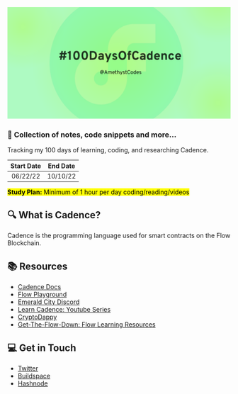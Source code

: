 ![#100DaysOfCadence by @AmethystCodes Twitter](/images/githubpreview.png)

### 📝 **Collection of notes, code snippets and more...**

Tracking my 100 days of learning, coding, and researching Cadence.

| Start Date | End Date |
| :--------: | :------: |
| 06/22/22   | 10/10/22       |

<mark>**Study Plan:** Minimum of 1 hour per day coding/reading/videos</mark>

## 🔍 What is Cadence?

Cadence is the programming language used for smart contracts on the Flow Blockchain.

## 📚 Resources 
  * [Cadence Docs](https://docs.onflow.org/cadence/language/)
  * [Flow Playground](https://play.onflow.org/local-project)
  * [Emerald City Discord](https://discord.gg/emeraldcity)
  * [Learn Cadence: Youtube Series](https://youtube.com/playlist?list=PLvcQxi9WyGdF32YuZABVTx-t3-FsBNCN2)
  * [CryptoDappy](https://www.cryptodappy.com/)
  * [Get-The-Flow-Down: Flow Learning Resources](https://github.com/ph0ph0/Get-The-Flow-Down)

## 💻 Get in Touch 
 * [Twitter](https://twitter.com/AmethystCodes)
 * [Buildspace](https://buildspace.so/@amethyst)
 * [Hashnode](https://hashnode.com/@AmethystCodes)

